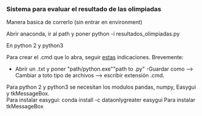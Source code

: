 ### Sistema para evaluar el resultado de las olimpiadas  

Manera basica de correrlo (sin entrar en environment)

Abrir anaconda, ir al path y poner
python -i resultados_olimpiadas.py


En python 2 y python3  

Para crear el .cmd que lo abra, seguir [estas](https://www.pythoncentral.io/execute-python-script-file-shell/) indicaciones.
Brevemente:  
- Abrir un .txt y poner "path/python.exe""path to .py"
-Guardar como --> Cambiar a toto tipo de archivos --> escribir extensión .cmd.  


Para python 2 y python3 se necesitan los modulos pandas, numpy, Easygui y tkMessageBox.  
Para instalar easygui: 
conda install -c dataonlygreater easygui
Para instalar tkMessageBox
